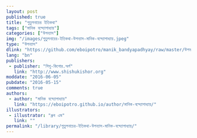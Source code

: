 ```yaml
---
layout: post
published: true
title: "পুতুলনাচের ইতিকথা"
tags: ["মানিক বন্দ্যোপাধ্যায়"]
categories: ["উপন্যাস"]
img: "/images/পুতুলনাচের-ইতিকথা-উপন্যাস-মানিক-বন্দ্যোপাধ্যায়.jpeg"
type: "উপন্যাস"
dlink: "https://github.com/eboipotro/manik_bandyapadhyay/raw/master/উপন্যাস/পুতুলনাচের-ইতিকথা.epub"
lang: "bn"
publishers: 
 - publisher: "শিশু-কিশোর.অর্গ"
   link: "http://www.shishukishor.org"
moddate: "2016-06-05"
pubdate: "2016-05-15"
comments: true
authors: 
 - author: "মানিক বন্দ্যোপাধ্যায়"
   link: "https://eboipotro.github.io/author/মানিক-বন্দ্যোপাধ্যায়/"
illustrators: 
 - illustrator: "ধ্রুব এষ"
   link: ""
permalink: "/library/পুতুলনাচের-ইতিকথা-উপন্যাস-মানিক-বন্দ্যোপাধ্যায়/"
---
```

